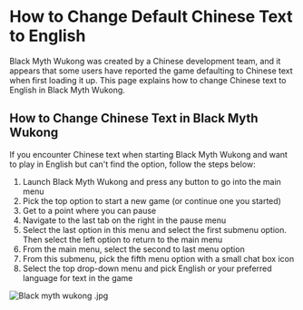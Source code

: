 # How to Change Default Chinese Text to English

Black Myth Wukong was created by a Chinese development team, and it appears that some users have reported the game defaulting to Chinese text when first loading it up. This page explains how to change Chinese text to English in Black Myth Wukong. 

## How to Change Chinese Text in Black Myth Wukong

If you encounter Chinese text when starting Black Myth Wukong and want to play in English but can't find the option, follow the steps below: 

  1. Launch Black Myth Wukong and press any button to go into the main menu
  2. Pick the top option to start a new game (or continue one you started)
  3. Get to a point where you can pause
  4. Navigate to the last tab on the right in the pause menu
  5. Select the last option in this menu and select the first submenu option. Then select the left option to return to the main menu
  6. From the main menu, select the second to last menu option
  7. From this submenu, pick the fifth menu option with a small chat box icon
  8. Select the top drop-down menu and pick English or your preferred language for text in the game

![Black myth wukong .jpg](https://oyster.ignimgs.com/mediawiki/apis.ign.com/black-myth-wukong/8/88/Black_myth_wukong_.jpg)

